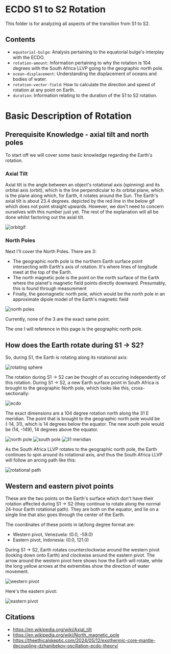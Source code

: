 # ECDO S1 to S2 Rotation

This folder is for analyzing all aspects of the transition from S1 to S2.

## Contents

- `equatorial-bulge`: Analysis pertaining to the equatorial bulge's interplay with the ECDO.
- `rotation-amount`: Information pertaining to why the rotation is 104 degrees with the South Africa LLVP going to the geographic north pole.
- `ocean-displacement`: Understanding the displacement of oceans and bodies of water.
- `rotation-vector-field`: How to calculate the direction and speed of rotation at any point on Earth.
- `duration`: Information relating to the duration of the S1 to S2 rotation.

# Basic Description of Rotation

## Prerequisite Knowledge - axial tilt and north poles

To start off we will cover some basic knowledge regarding the Earth's rotation.

### Axial Tilt

Axial tilt is the angle between an object's rotational axis (spinning) and its orbital axis (orbit), which is the line perpendicular to its orbital plane, which is the plane along which, for Earth, it rotates around the Sun. The Earth's axial tilt is about 23.4 degrees. depicted by the red line in the below gif which does not point straight upwards. However, we don't need to concern ourselves with this number just yet. The rest of the explanation will all be done whilst factoring out the axial tilt.

![orbitgif](img/earth-orbit.gif)

### North Poles

Next I'll cover the North Poles. There are 3:
- The geographic north pole is the northern Earth surface point intersecting with Earth's axis of rotation. It's where lines of longitude meet at the top of the Earth.
- The north magnetic pole is the point on the north surface of the Earth where the planet's magnetic field points directly downward. Presumably, this is found through measurement
- Finally, the geomagnetic north pole, which would be the north pole in an approximate dipole model of the Earth's magnetic field

![north poles](img/north-poles.png "north poles")

Currently, none of the 3 are the exact same point.

The one I will reference in this page is the geographic north pole.

## How does the Earth rotate during S1 -> S2?

So, during S1, the Earth is rotating along its rotational axis:

![rotating sphere](img/rotation.gif)

The rotation during S1 -> S2 can be thought of as occuring independently of this rotation. During S1 -> S2, a new Earth surface point in South Africa is brought to the geographic North pole, which looks like this, cross-sectionally:

![ecdo](img/ecdo-rotation.webp "ecdo")

The exact dimensions are a 104 degree rotation north along the 31 E meridian. The point that is brought to the geographic north pole would be (-14, 31), which is 14 degrees below the equator. The new south pole would be (14, -149), 14 degrees above the equator.

![north pole](img/north-pole.png "north pole")
![south pole](img/south-pole.png "south pole")
![31 meridian](img/31-meridian.webp "31 meridian")

As the South Africa LLVP rotates to the geographic north pole, the Earth continues to spin around its rotational axis, and thus the South Africa LLVP will follow an arcing path like this:

![rotational path](img/rotational-path.png "north pole rotation path")

## Western and eastern pivot points

These are the two points on the Earth's surface which don't have their rotation affected during S1 -> S2 (they continue to rotate along the normal 24-hour Earth rotational path). They are both on the equator, and lie on a single line that also goes through the center of the Earth.

The coordinates of these points in lat/long degree format are:
- Western pivot, Venezuela: (0.0, -59.0)
- Eastern pivot, Indonesia: (0.0, 121.0)

During S1 -> S2, Earth rotates counterclockwise around the western pivot (looking down onto Earth) and clockwise around the eastern pivot. The arrow around the western pivot here shows how the Earth will rotate, while the long yellow arrows at the extremities show the direction of water movement.

![western pivot](img/western-pivot.webp "western pivot")

Here's the eastern pivot:

![eastern pivot](img/eastern-pivot.png "eastern pivot")

## Citations

- https://en.wikipedia.org/wiki/Axial_tilt
- https://en.wikipedia.org/wiki/North_magnetic_pole
- https://theethicalskeptic.com/2024/05/12/exothermic-core-mantle-decoupling-dzhanibekov-oscillation-ecdo-theory/